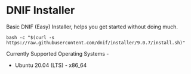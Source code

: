 # DNIF Installer
Basic DNIF (Easy) Installer, helps you get started without doing much.

`bash -c "$(curl -s https://raw.githubusercontent.com/dnif/installer/9.0.7/install.sh)"`

Currently Supported Operating Systems -
- Ubuntu 20.04 (LTS) - x86_64

